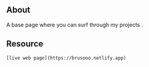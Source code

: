 ## About
A base page where you can surf through my projects . 

## Resource
```
[live web page](https://brusooo.netlify.app)
```